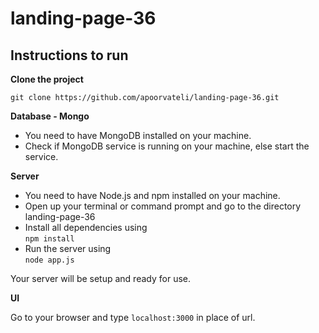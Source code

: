 # landing-page-36

## Instructions to run

**Clone the project**  

```git clone https://github.com/apoorvateli/landing-page-36.git```

**Database - Mongo**

* You need to have MongoDB installed on your machine.
* Check if MongoDB service is running on your machine, else start the service.

**Server**  

* You need to have Node.js and npm installed on your machine.  
* Open up your terminal or command prompt and go to the directory landing-page-36  
* Install all dependencies using  
```npm install```  
* Run the server using  
```node app.js```

Your server will be setup and ready for use.

**UI**  

Go to your browser and type ```localhost:3000``` in place of url.
